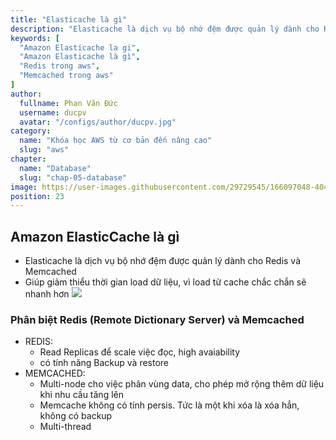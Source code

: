 ```yaml
---
title: "Elasticache là gì"
description: "Elasticache là dịch vụ bộ nhớ đệm được quản lý dành cho Redis và Memcached"
keywords: [
  "Amazon Elasticache la gi",
  "Amazon Elasticache là gì",
  "Redis trong aws",
  "Memcached trong aws"
]
author:
  fullname: Phan Văn Đức
  username: ducpv
  avatar: "/configs/author/ducpv.jpg"
category:
  name: "Khóa học AWS từ cơ bản đến nâng cao"
  slug: "aws"
chapter:
  name: "Database"
  slug: "chap-05-database"
image: https://user-images.githubusercontent.com/29729545/166097048-404380f8-ed8a-4f61-9698-0b59720cd83e.png
position: 23
---
```


## Amazon ElasticCache là gì

- Elasticache là dịch vụ bộ nhớ đệm được quản lý dành cho Redis và Memcached
- Giúp giảm thiểu thời gian load dữ liệu, vì load từ cache chắc chắn sẽ nhanh hơn ![](https://user-images.githubusercontent.com/29729545/166097048-404380f8-ed8a-4f61-9698-0b59720cd83e.png)

### Phân biệt Redis (Remote Dictionary Server) và Memcached

- REDIS:
  - Read Replicas để scale việc đọc, high avaiability
  - có tính năng Backup và restore
- MEMCACHED:
  - Multi-node cho việc phân vùng data, cho phép mở rộng thêm dữ liệu khi nhu cầu tăng lên
  - Memcache không có tính persis. Tức là một khi xóa là xóa hẳn, không có backup
  - Multi-thread
